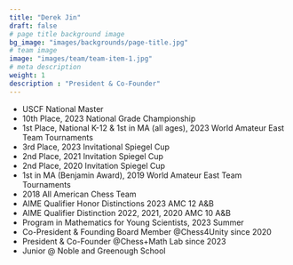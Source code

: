 ```yaml
---
title: "Derek Jin"
draft: false
# page title background image
bg_image: "images/backgrounds/page-title.jpg"
# team image
image: "images/team/team-item-1.jpg"
# meta description
weight: 1
description : "President & Co-Founder"
---
```


* USCF National Master
* 10th Place, 2023 National Grade Championship
* 1st Place, National K-12 & 1st in MA (all ages), 2023 World Amateur East Team Tournaments
* 3rd Place, 2023 Invitational Spiegel Cup
* 2nd Place, 2021 Invitation Spiegel Cup
* 2nd Place, 2020 Invitation Spiegel Cup
* 1st in MA (Benjamin Award), 2019 World Amateur East Team Tournaments
* 2018 All American Chess Team
* AIME Qualifier Honor Distinctions 2023 AMC 12 A&B 
* AIME Qualifier Distinction 2022, 2021, 2020 AMC 10 A&B
* Program in Mathematics for Young Scientists, 2023 Summer
* Co-President & Founding Board Member @Chess4Unity since 2020
* President & Co-Founder @Chess+Math Lab since 2023
* Junior @ Noble and Greenough School

